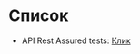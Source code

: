 # Список

- API Rest Assured tests: [Клик](https://github.com/baisaganov/QA_tests/blob/main/src/test/java/api/README.md) 